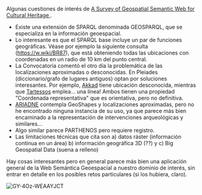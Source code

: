 Algunas cuestiones de interés de [A Survey of Geospatial Semantic Web for Cultural Heritage ](https://www.mdpi.com/2571-9408/2/2/93#fn001-heritage-02-00093).

* Existe una extensión de SPARQL denominada GEOSPARQL, que se especializa en la información geoespacial.
* Lo interesante es que el SPARQL base incluye un par de funciones geográficas. Véase por ejemplo la siguiente consulta (https://w.wiki/BR87), que está obteniendo todas las ubicaciones con coordenadas en un radio de 10 km del punto central.
* La Convocatoria comentó el otro día la problemática de las localizaciones aproximadas o desconocidas. En Pleiades (diccionario/grafo de lugares antiguos) optan por soluciones interesantes. Por ejemplo, [Akkad](https://pleiades.stoa.org/places/63806066) tiene ubicación desconocida, mientras que [Tartessos](https://pleiades.stoa.org/places/256468) emplea... una línea! Ambos tienen una propiedad "Coordenada representativa" que es orientativa, pero no definitiva.
* [ARIADNE](https://portal.ariadne-infrastructure.eu) contempla GeoShapes y localizaciones aproximadas, pero no he encontrado ninguna instancia de su uso, ya que parece más bien encaminado a la representación de intervenciones arqueológicas y similares...
* Algo similar parece PARTHENOS pero requiere registro.
* Las limitaciones técnicas que cita son a) datos ráster (información continua en un área) b) información geográfica 3D (??) y c) Big Geospatial Data (suena a relleno)

Hay cosas interesantes pero en general parece más bien una aplicación general de la Web Semántica Geoespacial a nuestro dominio de interés, sin entrar en detalle en los posibles retos particulares (si los hubiera, claro).


![GY-4Oz-WEAAYJCT](https://github.com/user-attachments/assets/101ccf5e-bfd6-4135-afab-778b572638c7)
